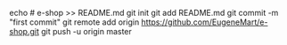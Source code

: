 echo # e-shop >> README.md
git init
git add README.md
git commit -m "first commit"
git remote add origin https://github.com/EugeneMart/e-shop.git
git push -u origin master
